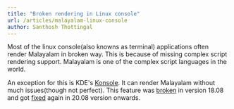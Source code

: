 ```yaml
---
title: "Broken rendering in Linux console"
url: /articles/malayalam-linux-console
author: Santhosh Thottingal
---
```


Most of the linux console(also knowns as terminal) applications often render Malayalam in broken way. This is because of missing complex script rendering support. Malayalam is one of the complex script languages in the world.

An exception for this is KDE's [Konsole][1]. It can render Malayalam without much issues(though not perfect). This feature was [broken][2] in version 18.08 and got [fixed][2] again in 20.08 version onwards.

[1]: https://kde.org/applications/en/system/org.kde.konsole
[2]: https://bugs.kde.org/show_bug.cgi?id=401094